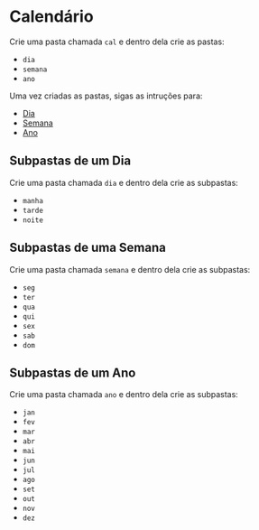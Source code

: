 # Calendário
Crie uma pasta chamada `cal` e dentro dela crie as pastas:
* `dia`
* `semana`
* `ano`

Uma vez criadas as pastas, sigas as intruções para:
* [Dia](#dia) 
* [Semana](#semana)
* [Ano](#ano)

<a name="dia">

## Subpastas de um Dia
Crie uma pasta chamada `dia` e dentro dela crie as subpastas:
* `manha`
* `tarde`
* `noite`

<a name="semana">

## Subpastas de uma Semana
Crie uma pasta chamada `semana` e dentro dela crie as subpastas:
* `seg`
* `ter`
* `qua`
* `qui`
* `sex`
* `sab`
* `dom`

<a name="ano">

## Subpastas de um Ano
Crie uma pasta chamada `ano` e dentro dela crie as subpastas:
* `jan`
* `fev`
* `mar`
* `abr`
* `mai`
* `jun`
* `jul`
* `ago`
* `set`
* `out`
* `nov`
* `dez`
